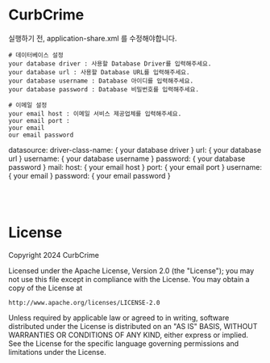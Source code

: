 # CurbCrime
실행하기 전, application-share.xml 를 수정해야합니다.
```
# 데이터베이스 설정
your database driver : 사용할 Database Driver를 입력해주세요.
your database url : 사용할 Database URL를 입력해주세요.
your database username : Database 아이디를 입력해주세요.
your database password : Database 비밀번호를 입력해주세요.

# 이메일 설정
your email host : 이메일 서비스 제공업체를 입력해주세요.
your email port : 
your email 
our email password
```

  datasource:
    driver-class-name: { your database driver }
    url: { your database url }
    username: { your database username }
    password: { your database password }
  mail:
    host: { your email host }
    port: { your email port }
    username: { your email }
    password: { your email password }


<br><br>

# License
Copyright 2024 CurbCrime

Licensed under the Apache License, Version 2.0 (the "License");
you may not use this file except in compliance with the License.
You may obtain a copy of the License at

    http://www.apache.org/licenses/LICENSE-2.0

Unless required by applicable law or agreed to in writing, software
distributed under the License is distributed on an "AS IS" BASIS,
WITHOUT WARRANTIES OR CONDITIONS OF ANY KIND, either express or implied.
See the License for the specific language governing permissions and
limitations under the License.